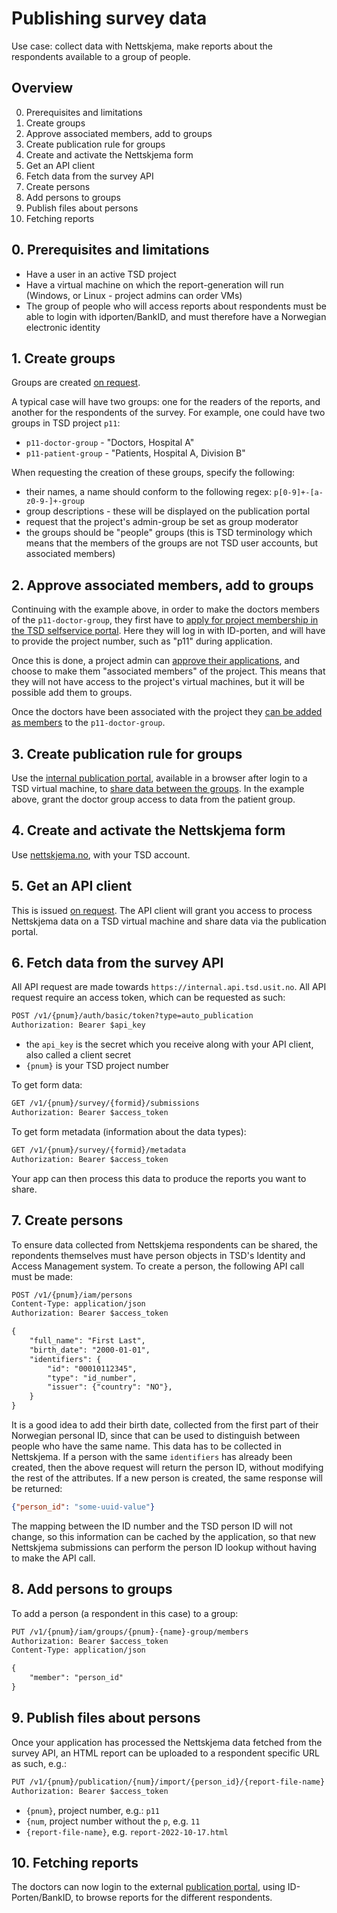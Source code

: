 
# Publishing survey data

Use case: collect data with Nettskjema, make reports about the respondents available to a group of people.

## Overview

0. Prerequisites and limitations
1. Create groups
2. Approve associated members, add to groups
3. Create publication rule for groups
4. Create and activate the Nettskjema form
5. Get an API client
6. Fetch data from the survey API
7. Create persons
8. Add persons to groups
9. Publish files about persons
10. Fetching reports

## 0. Prerequisites and limitations

* Have a user in an active TSD project
* Have a virtual machine on which the report-generation will run (Windows, or Linux - project admins can order VMs)
* The group of people who will access reports about respondents must be able to login with idporten/BankID, and must therefore have a Norwegian electronic identity


## 1. Create groups

Groups are created [on request](https://www.uio.no/english/services/it/research/sensitive-data/contact/).

A typical case will have two groups: one for the readers of the reports, and another for the respondents of the survey. For example, one could have two groups in TSD project `p11`:

* `p11-doctor-group` - "Doctors, Hospital A"
* `p11-patient-group` - "Patients, Hospital A, Division B"

When requesting the creation of these groups, specify the following:

* their names, a name should conform to the following regex: `p[0-9]+-[a-z0-9-]+-group`
* group descriptions - these will be displayed on the publication portal
* request that the project's admin-group be set as group moderator
* the groups should be "people" groups (this is TSD terminology which means that the members of the groups are not TSD user accounts, but associated members)


## 2. Approve associated members, add to groups

Continuing with the example above, in order to make the doctors members of the `p11-doctor-group`, they first have to [apply for project membership in the TSD selfservice portal](https://selfservice.tsd.usit.no/application/). Here they will log in with ID-porten, and will have to provide the project number, such as "p11" during application.

Once this is done, a project admin can [approve their applications](https://selfservice.tsd.usit.no/project/pending-applications), and choose to make them "associated members" of the project. This means that they will not have access to the project's virtual machines, but it will be possible add them to groups.

Once the doctors have been associated with the project they [can be added as members](https://selfservice.tsd.usit.no/project/people-groups) to the `p11-doctor-group`.


## 3. Create publication rule for groups

Use the [internal publication portal](https://www.uio.no/english/services/it/research/sensitive-data/help/publication.html#toc1), available in a browser after login to a TSD virtual machine, to [share data between the groups](https://www.uio.no/english/services/it/research/sensitive-data/help/publication.html#toc6). In the example above, grant the doctor group access to data from the patient group.


## 4. Create and activate the Nettskjema form

Use [nettskjema.no](https://nettskjema.no/), with your TSD account.


## 5. Get an API client

This is issued [on request](https://www.uio.no/english/services/it/research/sensitive-data/contact/). The API client will grant you access to process Nettskjema data on a TSD virtual machine and share data via the publication portal.


## 6. Fetch data from the survey API

All API request are made towards `https://internal.api.tsd.usit.no`. All API request require an access token, which can be requested as such:

```txt
POST /v1/{pnum}/auth/basic/token?type=auto_publication
Authorization: Bearer $api_key
```
* the `api_key` is the secret which you receive along with your API client, also called a client secret
* `{pnum}` is your TSD project number

To get form data:
```txt
GET /v1/{pnum}/survey/{formid}/submissions
Authorization: Bearer $access_token
```

To get form metadata (information about the data types):
```txt
GET /v1/{pnum}/survey/{formid}/metadata
Authorization: Bearer $access_token
```

Your app can then process this data to produce the reports you want to share.


## 7. Create persons

To ensure data collected from Nettskjema respondents can be shared, the repondents themselves must have person objects in TSD's Identity and Access Management system. To create a person, the following API call must be made:

```txt
POST /v1/{pnum}/iam/persons
Content-Type: application/json
Authorization: Bearer $access_token

{
    "full_name": "First Last",
    "birth_date": "2000-01-01",
    "identifiers": {
        "id": "00010112345",
        "type": "id_number",
        "issuer": {"country": "NO"},
    }
}
```
It is a good idea to add their birth date, collected from the first part of their Norwegian personal ID, since that can be used to distinguish between people who have the same name. This data has to be collected in Nettskjema. If a person with the same `identifiers` has already been created, then the above request will return the person ID, without modifying the rest of the attributes. If a new person is created, the same response will be returned:

```json
{"person_id": "some-uuid-value"}
```

The mapping between the ID number and the TSD person ID will not change, so this information can be cached by the application, so that new Nettskjema submissions can perform the person ID lookup without having to make the API call.

## 8. Add persons to groups

To add a person (a respondent in this case) to a group:
```txt
PUT /v1/{pnum}/iam/groups/{pnum}-{name}-group/members
Authorization: Bearer $access_token
Content-Type: application/json

{
    "member": "person_id"
}
```

## 9. Publish files about persons

Once your application has processed the Nettskjema data fetched from the survey API, an HTML report can be uploaded to a respondent specific URL as such, e.g.:

```txt
PUT /v1/{pnum}/publication/{num}/import/{person_id}/{report-file-name}
Authorization: Bearer $access_token
```
* `{pnum}`, project number, e.g.: `p11`
* `{num`, project number without the `p`, e.g. `11`
* `{report-file-name}`, e.g. `report-2022-10-17.html`


## 10. Fetching reports

The doctors can now login to the external [publication portal](https://publication.tsd.usit.no/), using ID-Porten/BankID, to browse reports for the different respondents.
